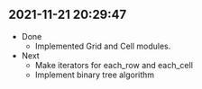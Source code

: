 ## 2021-11-21 20:29:47
- Done
    - Implemented Grid and Cell modules.
- Next
    - Make iterators for each_row and each_cell
    - Implement binary tree algorithm